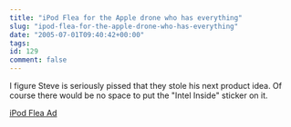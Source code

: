 ```yaml
---
title: "iPod Flea for the Apple drone who has everything"
slug: "ipod-flea-for-the-apple-drone-who-has-everything"
date: "2005-07-01T09:40:42+00:00"
tags:
id: 129
comment: false
---
```


<div style="clear: both" />I figure Steve is seriously pissed that they stole his next product idea. Of course there would be no space to put the "Intel Inside" sticker on it.

[iPod Flea Ad](http://www.nytimes.com/video/html/2005/06/29/technology/highbandwidth/windowsmedia/20050629_GUEST_VIDEO.html)
<div style="clear: both; padding-bottom: 0.25em" />
